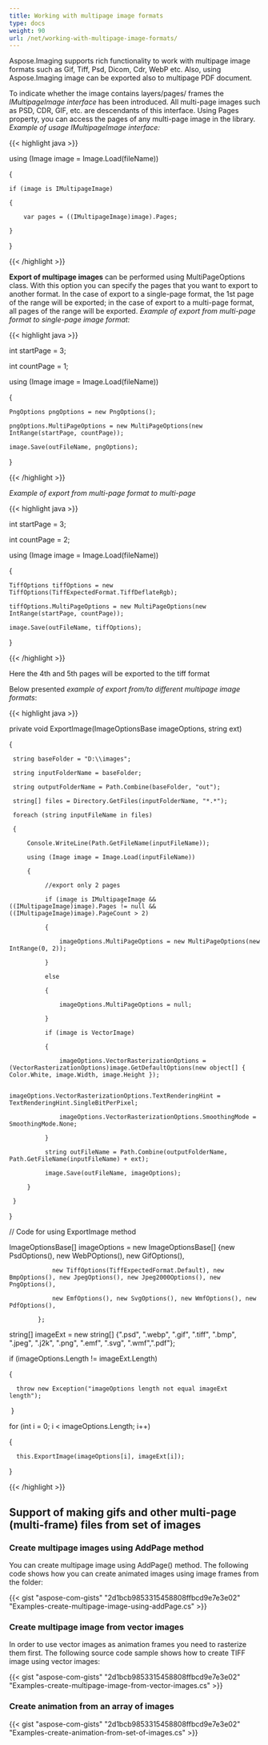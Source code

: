 ```yaml
---
title: Working with multipage image formats
type: docs
weight: 90
url: /net/working-with-multipage-image-formats/
---
```


Aspose.Imaging supports rich functionality to work with multipage image formats such as Gif, Tiff, Psd, Dicom, Cdr, WebP etc. Also, using Aspose.Imaging image can be exported also to multipage PDF document.

To indicate whether the image contains layers/pages/ frames the *IMultipageImage interface* has been introduced. All multi-page images such as PSD, CDR, GIF, etc. are descendants of this interface. Using Pages property, you can access the pages of any multi-page image in the library.
*Example of usage IMultipageImage interface:*

{{< highlight java >}}

 using (Image image = Image.Load(fileName)) 

{ 

    if (image is IMultipageImage) 

    { 

        var pages = ((IMultipageImage)image).Pages; 

    } 

} 

{{< /highlight >}}



**Export of multipage images** can be performed using MultiPageOptions class. With this option you can specify the pages that you want to export to another format. In the case of export to a single-page format, the 1st page of the range will be exported; in the case of export to a multi-page format, all pages of the range will be exported.
*Example of export from multi-page format to single-page image format:*

{{< highlight java >}}

 int startPage = 3;

int countPage = 1;

using (Image image = Image.Load(fileName))

{

    PngOptions pngOptions = new PngOptions();

    pngOptions.MultiPageOptions = new MultiPageOptions(new IntRange(startPage, countPage));

    image.Save(outFileName, pngOptions);

}

{{< /highlight >}}

*Example of export from multi-page format to multi-page*

{{< highlight java >}}

 int startPage = 3;

int countPage = 2;

using (Image image = Image.Load(fileName))

{

    TiffOptions tiffOptions = new TiffOptions(TiffExpectedFormat.TiffDeflateRgb);

    tiffOptions.MultiPageOptions = new MultiPageOptions(new IntRange(startPage, countPage));

    image.Save(outFileName, tiffOptions);

}

{{< /highlight >}}

Here the 4th and 5th pages will be exported to the tiff format

Below presented *example of export from/to different multipage image formats*:

{{< highlight java >}}

 private void ExportImage(ImageOptionsBase imageOptions, string ext)

{

     string baseFolder = "D:\\images";

     string inputFolderName = baseFolder;

     string outputFolderName = Path.Combine(baseFolder, "out");

     string[] files = Directory.GetFiles(inputFolderName, "*.*");

     foreach (string inputFileName in files)

     {

         Console.WriteLine(Path.GetFileName(inputFileName));

         using (Image image = Image.Load(inputFileName))

         {                   

              //export only 2 pages

              if (image is IMultipageImage && ((IMultipageImage)image).Pages != null && ((IMultipageImage)image).PageCount > 2)

              {

                  imageOptions.MultiPageOptions = new MultiPageOptions(new IntRange(0, 2));

              }

              else

              {

                  imageOptions.MultiPageOptions = null;

              }

              if (image is VectorImage)

              {

                  imageOptions.VectorRasterizationOptions = (VectorRasterizationOptions)image.GetDefaultOptions(new object[] { Color.White, image.Width, image.Height });

                  imageOptions.VectorRasterizationOptions.TextRenderingHint = TextRenderingHint.SingleBitPerPixel;

                  imageOptions.VectorRasterizationOptions.SmoothingMode = SmoothingMode.None;

              }

              string outFileName = Path.Combine(outputFolderName, Path.GetFileName(inputFileName) + ext);

              image.Save(outFileName, imageOptions);

         }

     }

}

 // Code for using ExportImage method

 ImageOptionsBase[] imageOptions = new ImageOptionsBase[] {new PsdOptions(),  new WebPOptions(), new GifOptions(),

                new TiffOptions(TiffExpectedFormat.Default), new BmpOptions(), new JpegOptions(), new Jpeg2000Options(), new PngOptions(),

                new EmfOptions(), new SvgOptions(), new WmfOptions(), new PdfOptions(),

            };

 string[] imageExt = new string[] {".psd", ".webp", ".gif", ".tiff", ".bmp", ".jpeg", ".j2k", ".png", ".emf", ".svg", ".wmf",".pdf"};

 if (imageOptions.Length != imageExt.Length)

 {

      throw new Exception("imageOptions length not equal imageExt length");

 }

 for (int i = 0; i < imageOptions.Length; i++)

 {

      this.ExportImage(imageOptions[i], imageExt[i]);

 }

{{< /highlight >}}

## **Support of making gifs and other multi-page (multi-frame) files from set of images**

### Create multipage images using AddPage method

You can create multipage image using AddPage() method. The following code shows how you can create animated images using image frames from the folder:

{{< gist "aspose-com-gists" "2d1bcb9853315458808ffbcd9e7e3e02" "Examples-create-multipage-image-using-addPage.cs" >}}

### Create multipage image from vector images

In order to use vector images as animation frames you need to rasterize them first. The following source code sample shows how to create TIFF image using vector images:

{{< gist "aspose-com-gists" "2d1bcb9853315458808ffbcd9e7e3e02" "Examples-create-multipage-image-from-vector-images.cs" >}}

### Create animation from an array of images

{{< gist "aspose-com-gists" "2d1bcb9853315458808ffbcd9e7e3e02" "Examples-create-animation-from-set-of-images.cs" >}}

